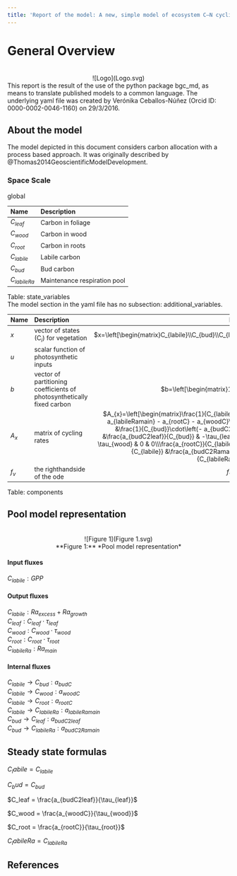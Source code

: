 ```yaml
---
title: 'Report of the model: A new, simple model of ecosystem C–N cycling and interactions (ACONITE), version: 1'
---
```

  
  
# General Overview  
  

<br>
<center>
![Logo](Logo.svg)
</center>
This report is the result of the use of the python package bgc_md, as means to translate published models to a common language.  The underlying yaml file was created by Verónika Ceballos-Núñez (Orcid ID: 0000-0002-0046-1160) on 29/3/2016.  
  
  
  
## About the model  
  
The model depicted in this document considers carbon allocation with a process based approach. It was originally described by @Thomas2014GeoscientificModelDevelopment.  
  
  
  
### Space Scale  
  
global
  
  
Name|Description  
:-----|:-----  
$C_{leaf}$|Carbon in foliage  
$C_{wood}$|Carbon in wood  
$C_{root}$|Carbon in roots  
$C_{labile}$|Labile carbon  
$C_{bud}$|Bud carbon  
$C_{labileRa}$|Maintenance respiration pool  
  Table: state_variables  
The model section in the yaml file has no subsection: additional_variables.  
  
Name|Description|Expression  
:-----|:-----|:-----:  
$x$|vector of states (C$_{i}$) for vegetation|$x=\left[\begin{matrix}C_{labile}\\C_{bud}\\C_{leaf}\\C_{wood}\\C_{root}\\C_{labileRa}\end{matrix}\right]$  
$u$|scalar function of photosynthetic inputs|$u=GPP$  
$b$|vector of partitioning coefficients of photosynthetically fixed carbon|$b=\left[\begin{matrix}1\\0\\0\\0\\0\\0\end{matrix}\right]$  
$A_{x}$|matrix of cycling rates|$A_{x}=\left[\begin{matrix}\frac{1}{C_{labile}}\cdot\left(- Ra_{excess} - Ra_{growth} - a_{budC} - a_{labileRamain} - a_{rootC} - a_{woodC}\right) & 0 & 0 & 0 & 0 & 0\\\frac{a_{budC}}{C_{labile}} &\frac{1}{C_{bud}}\cdot\left(- a_{budC2Ramain} - a_{budC2leaf}\right) & 0 & 0 & 0 & 0\\0 &\frac{a_{budC2leaf}}{C_{bud}} & -\tau_{leaf} & 0 & 0 & 0\\\frac{a_{woodC}}{C_{labile}} & 0 & 0 & -\tau_{wood} & 0 & 0\\\frac{a_{rootC}}{C_{labile}} & 0 & 0 & 0 & -\tau_{root} & 0\\\frac{a_{labileRamain}}{C_{labile}} &\frac{a_{budC2Ramain}}{C_{bud}} & 0 & 0 & 0 & -\frac{Ra_{main}}{C_{labileRa}}\end{matrix}\right]$  
$f_{v}$|the righthandside of the ode|$f_{v}=u b + A_{x} x$  
  Table: components  
  
  
## Pool model representation  
  

<br>
<center>
![Figure 1](Figure 1.svg)<br>**Figure 1:** *Pool model representation*<br>
</center>
  
  
#### Input fluxes  
  
$C_{labile}: GPP$  

  
  
#### Output fluxes  
  
$C_{labile}: Ra_{excess} + Ra_{growth}$  
$C_{leaf}: C_{leaf}\cdot\tau_{leaf}$  
$C_{wood}: C_{wood}\cdot\tau_{wood}$  
$C_{root}: C_{root}\cdot\tau_{root}$  
$C_{labileRa}: Ra_{main}$  

  
  
#### Internal fluxes  
  
$C_{labile} \rightarrow C_{bud}: a_{budC}$  
$C_{labile} \rightarrow C_{wood}: a_{woodC}$  
$C_{labile} \rightarrow C_{root}: a_{rootC}$  
$C_{labile} \rightarrow C_{labileRa}: a_{labileRamain}$  
$C_{bud} \rightarrow C_{leaf}: a_{budC2leaf}$  
$C_{bud} \rightarrow C_{labileRa}: a_{budC2Ramain}$  
  
  
## Steady state formulas  
  
$C_labile = C_{labile}$  
  
  
  
$C_bud = C_{bud}$  
  
  
  
$C_leaf = \frac{a_{budC2leaf}}{\tau_{leaf}}$  
  
  
  
$C_wood = \frac{a_{woodC}}{\tau_{wood}}$  
  
  
  
$C_root = \frac{a_{rootC}}{\tau_{root}}$  
  
  
  
$C_labileRa = C_{labileRa}$  
  
  
  
  
  
## References  
  
